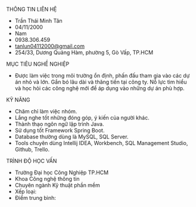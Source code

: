 THÔNG TIN LIÊN HỆ
- Trần Thái Minh Tân
- 04/11/2000 
- Nam
- 0938.306.459
- tanlun04112000@gmail.com
- 254/33, Dương Quảng Hàm, phường 5, Gò Vấp, TP.HCM

MỤC TIÊU NGHỀ NGHIỆP
- Được làm việc trong môi trường ổn định, phấn đấu tham gia vào các dự án nhỏ và lớn.
Gắn bó lâu dài và thăng tiến tại công ty. Nỗ lực tìm hiểu và học hỏi các công nghệ mới
để áp dụng vào những dự án phù hợp.

KỸ NĂNG
- Chăm chỉ làm việc nhóm.
- Lắng nghe tốt những đóng góp, ý kiến của người khác.
- Thành thạo ngôn ngữ lập trình Java.
- Sử dụng tốt Framework Spring Boot.
- Database thường dùng là MySQL, SQL Server.
- Tools chuyên dùng Intellij IDEA, Workbench, SQL Management Studio, Github, Trello.

TRÌNH ĐỘ HỌC VẤN

- Trường Đại học Công Nghiệp TP.HCM
- Khoa Công nghệ thông tin
- Chuyên ngành Kỹ thuật phần mềm
- Xếp loại: 
- Điểm trung bình: 




<!---
minhtan0411/minhtan0411 is a ✨ special ✨ repository because its `README.md` (this file) appears on your GitHub profile.
You can click the Preview link to take a look at your changes.
--->
